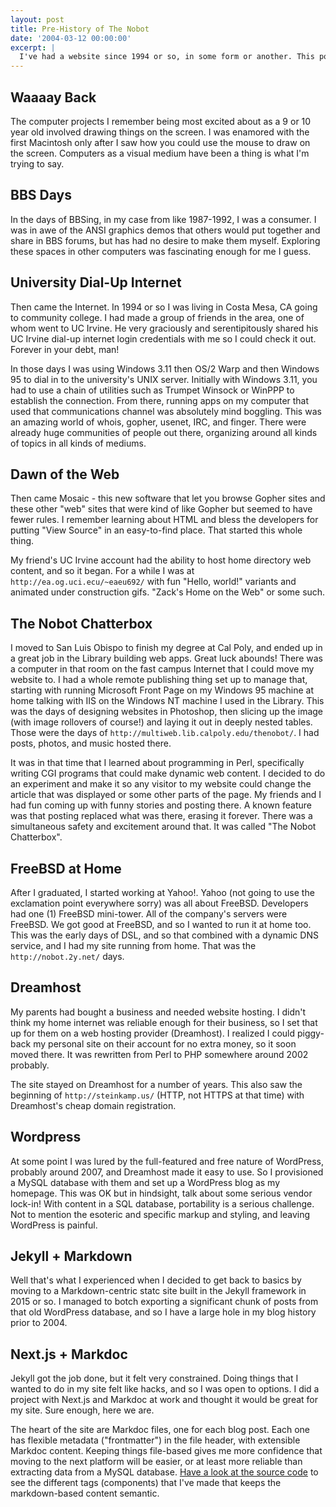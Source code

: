 ```yaml
---
layout: post
title: Pre-History of The Nobot
date: '2004-03-12 00:00:00'
excerpt: |
  I've had a website since 1994 or so, in some form or another. This post is all about the origins of this site and what came before what you are seeing today.
---
```


## Waaaay Back

The computer projects I remember being most excited about as a 9 or 10 year old involved drawing things on the screen. I was enamored with the first Macintosh only after I saw how you could use the mouse to draw on the screen. Computers as a visual medium have been a thing is what I'm trying to say.

## BBS Days

In the days of BBSing, in my case from like 1987-1992, I was a consumer. I was in awe of the ANSI graphics demos that others would put together and share in BBS forums, but has had no desire to make them myself. Exploring these spaces in other computers was fascinating enough for me I guess.

## University Dial-Up Internet

Then came the Internet. In 1994 or so I was living in Costa Mesa, CA going to community college. I had made a group of friends in the area, one of whom went to UC Irvine. He very graciously and serentipitously shared his UC Irvine dial-up internet login credentials with me so I could check it out. Forever in your debt, man!

In those days I was using Windows 3.11 then OS/2 Warp and then Windows 95 to dial in to the university's UNIX server. Initially with Windows 3.11, you had to use a chain of utilities such as Trumpet Winsock or WinPPP to establish the connection. From there, running apps on my computer that used that communications channel was absolutely mind boggling. This was an amazing world of whois, gopher, usenet, IRC, and finger. There were already huge communities of people out there, organizing around all kinds of topics in all kinds of mediums.

## Dawn of the Web

Then came Mosaic - this new software that let you browse Gopher sites and these other "web" sites that were kind of like Gopher but seemed to have fewer rules. I remember learning about HTML and bless the developers for putting "View Source" in an easy-to-find place. That started this whole thing.

My friend's UC Irvine account had the ability to host home directory web content, and so it began. For a while I was at `http://ea.og.uci.ecu/~eaeu692/` with fun "Hello, world!" variants and animated under construction gifs. "Zack's Home on the Web" or some such.

## The Nobot Chatterbox

I moved to San Luis Obispo to finish my degree at Cal Poly, and ended up in a great job in the Library building web apps. Great luck abounds! There was a computer in that room on the fast campus Internet that I could move my website to. I had a whole remote publishing thing set up to manage that, starting with running Microsoft Front Page on my Windows 95 machine at home talking with IIS on the Windows NT machine I used in the Library. This was the days of designing websites in Photoshop, then slicing up the image (with image rollovers of course!) and laying it out in deeply nested tables. Those were the days of `http://multiweb.lib.calpoly.edu/thenobot/`. I had posts, photos, and music hosted there.

It was in that time that I learned about programming in Perl, specifically writing CGI programs that could make dynamic web content. I decided to do an experiment and make it so any visitor to my website could change the article that was displayed or some other parts of the page. My friends and I had fun coming up with funny stories and posting there. A known feature was that posting replaced what was there, erasing it forever. There was a simultaneous safety and excitement around that. It was called "The Nobot Chatterbox".

## FreeBSD at Home

After I graduated, I started working at Yahoo!. Yahoo (not going to use the exclamation point everywhere sorry) was all about FreeBSD. Developers had one (1) FreeBSD mini-tower. All of the company's servers were FreeBSD. We got good at FreeBSD, and so I wanted to run it at home too. This was the early days of DSL, and so that combined with a dynamic DNS service, and I had my site running from home. That was the `http://nobot.2y.net/` days.

## Dreamhost

My parents had bought a business and needed website hosting. I didn't think my home internet was reliable enough for their business, so I set that up for them on a web hosting provider (Dreamhost). I realized I could piggy-back my personal site on their account for no extra money, so it soon moved there. It was rewritten from Perl to PHP somewhere around 2002 probably.

The site stayed on Dreamhost for a number of years. This also saw the beginning of `http://steinkamp.us/` (HTTP, not HTTPS at that time) with Dreamhost's cheap domain registration.

## Wordpress

At some point I was lured by the full-featured and free nature of WordPress, probably around 2007, and Dreamhost made it easy to use. So I provisioned a MySQL database with them and set up a WordPress blog as my homepage. This was OK but in hindsight, talk about some serious vendor lock-in! With content in a SQL database, portability is a serious challenge. Not to mention the esoteric and specific markup and styling, and leaving WordPress is painful.

## Jekyll + Markdown

Well that's what I experienced when I decided to get back to basics by moving to a Markdown-centric statc site built in the Jekyll framework in 2015 or so. I managed to botch exporting a significant chunk of posts from that old WordPress database, and so I have a large hole in my blog history prior to 2004.

## Next.js + Markdoc

Jekyll got the job done, but it felt very constrained. Doing things that I wanted to do in my site felt like hacks, and so I was open to options. I did a project with Next.js and Markdoc at work and thought it would be great for my site. Sure enough, here we are.

The heart of the site are Markdoc files, one for each blog post. Each one has flexible metadata ("frontmatter") in the file header, with extensible Markdoc content. Keeping things file-based gives me more confidence that moving to the next platform will be easier, or at least more reliable than extracting data from a MySQL database. [Have a look at the source code](https://github.com/zsteinkamp/steinkamp.us) to see the different tags (components) that I've made that keeps the markdown-based content semantic.
